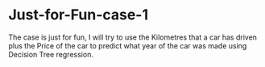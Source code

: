 # Just-for-Fun-case-1
The case is just for fun, I will try to use the Kilometres that a car has driven plus the Price of the car to predict what year of the car was made using Decision Tree regression.
